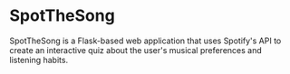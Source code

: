 # SpotTheSong
SpotTheSong is a Flask-based web application that uses Spotify's API to create an interactive quiz about the user's musical preferences and listening habits.
